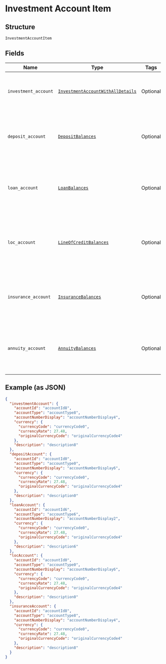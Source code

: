 
# Investment Account Item

## Structure

`InvestmentAccountItem`

## Fields

| Name | Type | Tags | Description |
|  --- | --- | --- | --- |
| `investment_account` | [`InvestmentAccountWithAllDetails`](../../doc/models/investment-account-with-all-details.md) | Optional | Data elements included with the investment product |
| `deposit_account` | [`DepositBalances`](../../doc/models/deposit-balances.md) | Optional | Data elements included with balances specific to deposit accounts |
| `loan_account` | [`LoanBalances`](../../doc/models/loan-balances.md) | Optional | Data elements included with balances specific to loan accounts |
| `loc_account` | [`LineOfCreditBalances`](../../doc/models/line-of-credit-balances.md) | Optional | Data elements included with balances specific to line of credit accounts |
| `insurance_account` | [`InsuranceBalances`](../../doc/models/insurance-balances.md) | Optional | Data elements included with balances specific to insurance accounts |
| `annuity_account` | [`AnnuityBalances`](../../doc/models/annuity-balances.md) | Optional | Data elements included with balances specific to annuity accounts |

## Example (as JSON)

```json
{
  "investmentAccount": {
    "accountId": "accountId8",
    "accountType": "accountType8",
    "accountNumberDisplay": "accountNumberDisplay4",
    "currency": {
      "currencyCode": "currencyCode0",
      "currencyRate": 27.48,
      "originalCurrencyCode": "originalCurrencyCode4"
    },
    "description": "description8"
  },
  "depositAccount": {
    "accountId": "accountId0",
    "accountType": "accountType0",
    "accountNumberDisplay": "accountNumberDisplay6",
    "currency": {
      "currencyCode": "currencyCode0",
      "currencyRate": 27.48,
      "originalCurrencyCode": "originalCurrencyCode4"
    },
    "description": "description0"
  },
  "loanAccount": {
    "accountId": "accountId6",
    "accountType": "accountType6",
    "accountNumberDisplay": "accountNumberDisplay2",
    "currency": {
      "currencyCode": "currencyCode0",
      "currencyRate": 27.48,
      "originalCurrencyCode": "originalCurrencyCode4"
    },
    "description": "description6"
  },
  "locAccount": {
    "accountId": "accountId0",
    "accountType": "accountType0",
    "accountNumberDisplay": "accountNumberDisplay6",
    "currency": {
      "currencyCode": "currencyCode0",
      "currencyRate": 27.48,
      "originalCurrencyCode": "originalCurrencyCode4"
    },
    "description": "description0"
  },
  "insuranceAccount": {
    "accountId": "accountId8",
    "accountType": "accountType8",
    "accountNumberDisplay": "accountNumberDisplay4",
    "currency": {
      "currencyCode": "currencyCode0",
      "currencyRate": 27.48,
      "originalCurrencyCode": "originalCurrencyCode4"
    },
    "description": "description8"
  }
}
```

